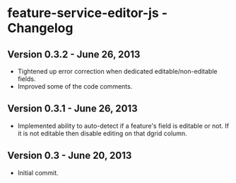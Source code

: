 # feature-service-editor-js - Changelog


## Version 0.3.2 - June 26, 2013
- Tightened up error correction when dedicated editable/non-editable fields.
- Improved some of the code comments.

## Version 0.3.1 - June 26, 2013
- Implemented ability to auto-detect if a feature's field is editable or not. If it is not editable then disable editing on that dgrid column.


## Version 0.3 - June 20, 2013

- Initial commit.